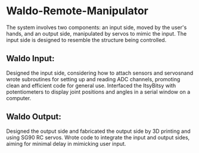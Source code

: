 # Waldo-Remote-Manipulator

The system involves two components: an input side, moved by the user's hands, and an output side, manipulated by servos to mimic the input. The input side is designed to resemble the structure being controlled.

## Waldo Input:
Designed the input side, considering how to attach sensors and servosnand wrote subroutines for setting up and reading ADC channels, promoting clean and efficient code for general use. Interfaced the ItsyBitsy with potentiometers to display joint positions and angles in a serial window on a computer.

## Waldo Output:
Designed the output side and fabricated the output side by 3D printing and using SG90 RC servos. Wrote code to integrate the input and output sides, aiming for minimal delay in mimicking user input.
